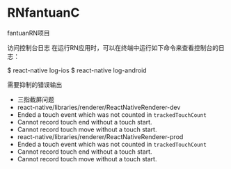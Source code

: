 # RNfantuanC
fantuanRN项目


访问控制台日志
在运行RN应用时，可以在终端中运行如下命令来查看控制台的日志：

$ react-native log-ios
$ react-native log-android

需要抑制的错误输出
- 三指截屏问题 
- react-native/libraries/renderer/ReactNativeRenderer-dev 
- Ended a touch event which was not counted in `trackedTouchCount`
- Cannot record touch end without a touch start.
- Cannot record touch move without a touch start.
- react-native/libraries/renderer/ReactNativeRenderer-prod
- Ended a touch event which was not counted in `trackedTouchCount`
- Cannot record touch end without a touch start.
- Cannot record touch move without a touch start.

